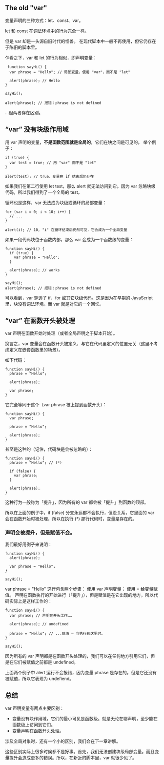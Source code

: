 ## The old "var"

变量声明的三种方式：let、const、var。

let 和 const 在词法环境中的行为完全一样。

但是 var 却是一头源自旧时代的怪兽。
在现代脚本中一般不再使用，但它仍存在于陈旧的脚本里。

乍看之下，var 和 let 的行为相似，即声明变量：
```
 function sayHi() {
  var phrase = "Hello"; // 局部变量，使用 "var"，而不是 "let"

  alert(phrase); // Hello
}

sayHi();

alert(phrase); // 报错：phrase is not defined
```
…但两者存在区别。

“var” 没有块级作用域
---
用 var 声明的变量，**不是函数范围就是全局的**，它们在块之间是可见的。
举个例子：
```
if (true) {
  var test = true; // 用 "var" 而不是 "let"
}

alert(test); // true，变量在 if 结束后仍存在
```
如果我们在第二行使用 let test，那么 alert 就无法访问到它。因为 var 忽略块级代码，所以我们得到了一个全局的 test。

循环也是这样，var 无法成为块级或循环的局部变量：
```
for (var i = 0; i < 10; i++) {
  // ...
}

alert(i); // 10, "i" 在循环结束后仍然可见，它会成为一个全局变量
```

如果一段代码块位于函数内部，那么 var 会成为一个函数级的变量：
```
function sayHi() {
  if (true) {
    var phrase = "Hello";
  }

  alert(phrase); // works
}

sayHi();
alert(phrase); // 报错：phrase is not defined
```

可以看到，var 穿透了 if、for 或其它块级代码。这是因为在早期的 JavaScript 里，块没有词法环境。而 var 就是对它的一个回忆。

## “var” 在函数开头被处理
var 声明在函数开始时处理（或者全局声明之于脚本开始）。

换言之，var 变量会在函数开头被定义，与它在代码里定义的位置无关（这里不考虑定义在嵌套函数里的场景）。

如下代码：
```
function sayHi() {
  phrase = "Hello";

  alert(phrase);

  var phrase;
}
```
它完全等同于这个（var phrase 被上提到函数开头）：
```
function sayHi() {
  var phrase;

  phrase = "Hello";

  alert(phrase);
}
```
甚至是这种的（记住，代码块是会被忽略的）：
```
function sayHi() {
  phrase = "Hello"; // (*)

  if (false) {
    var phrase;
  }

  alert(phrase);
}
```
这种行为一般称为「提升」，因为所有的 var 都会被「提升」到函数的顶部。

所以在上面的例子中，if (false) 分支永远都不会执行，但没关系，它里面的 var 会在函数开始时被处理，所以在执行 (*) 那行代码时，变量是存在的。

### 声明会被提升，但是赋值不会。

我们最好用例子来说明：
```
function sayHi() {
  alert(phrase);

  var phrase = "Hello";
}

sayHi();
```
var phrase = "Hello" 这行包含两个步骤：
使用 var 声明变量；
使用 = 给变量赋值。
声明在函数执行的开始进行（「提升」），但是赋值是在它出现的地方，所以代码实际上是这样工作的：
```
function sayHi() {
  var phrase; // 声明在开头工作……

  alert(phrase); // undefined

  phrase = "Hello"; // ...赋值 — 当执行到这里时。
}

sayHi();
```
因为所有的 var 声明都是在函数开头处理的，我们可以在任何地方引用它们，但是在它们被赋值之前都是 undefined。

上面两个例子中 alert 运行不会报错，因为变量 phrase 是存在的，但是它还没有被赋值，所以它表现为 undefiend。

## 总结
var 声明变量有两点主要区别：
* 变量没有块作用域，它们的最小可见是函数级。就是无论在哪声明，至少能在函数级上访问到它们。
* 变量声明在函数开头处理。

涉及全局对象时，还有一个小的区别，我们会在下一章讲解。

这些区别实际上很多时候都不是好事。首先，我们无法创建块级局部变量。而且变量提升会造成更多的错误。所以，在新近的脚本里，var 就很少见了。
